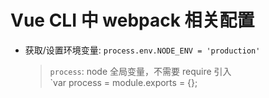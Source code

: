 # Vue CLI 中 webpack 相关配置

+ 获取/设置环境变量: `process.env.NODE_ENV = 'production'`  
    > `process`:  node 全局变量，不需要 require 引入  
    > `var process = module.exports = {};